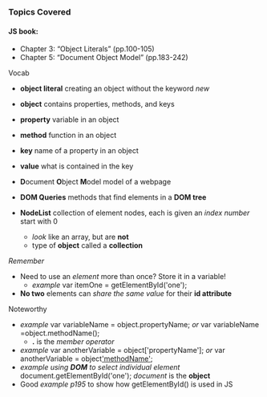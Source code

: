 ### Topics Covered
#### JS book:
- Chapter 3: “Object Literals” (pp.100-105)
- Chapter 5: “Document Object Model” (pp.183-242)

Vocab
- **object literal** creating an object without the keyword *new*
- **object** contains properties, methods, and keys
- **property** variable in an object
- **method** function in an object
- **key** name of a property in an object
- **value** what is contained in the key

- **D**ocument **O**bject **M**odel  model of a webpage
- **DOM Queries** methods that find elements in a **DOM tree**
- **NodeList** collection of element nodes, each is given an *index number* start with 0
  - *look* like an array, but are **not**
  - type of **object** called a **collection**

*Remember*
- Need to use an *element* more than once? Store it in a variable!
  - *example*  var itemOne = getElementById('one');
- **No two** elements can *share the same value* for their **id attribute**

Noteworthy
- *example*  var variableName = object.propertyName;  *or* var variableName =object.methodName();
  - **.** is the *member operator*
- *example*  var anotherVariable = object['propertyName']; *or* var anotherVariable = object['methodName']();
- *example using **DOM** to select individual element* document.getElementById('one'); *document* is the **object**
- Good *example p195* to show how getElementById() is used in JS